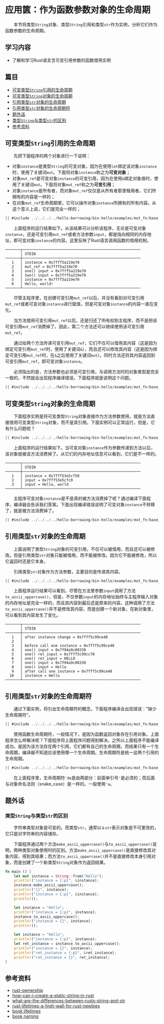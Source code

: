 # 应用篋：作为函数参数对象的生命周期

　　本节将类型`String`对象、类型`String`引用和类型`str`作为实例，分析它们作为函数参数的生命周期。

## 学习内容
- 了解和学习Rust语言含可变引用参数的函数借用实例

## 篇目

- [可变类型`String`引用的生命周期](#可变类型string引用的生命周期)　　
- [可变类型`String`对象的生命周期](#可变类型string对象的生命周期)
- [引用类型`str`对象的生命周期](#引用类型str对象的生命周期)
- [引用类型`str`对象的生命周期符](#引用类型str对象的生命周期符)
- [题外话](#题外话)
- [类型`String`与类型`str`的区别](#类型string与类型str的区别)
- [参考资料](#参考资料)


## 可变类型`String`引用的生命周期

　　先把下面程序的两个对象进行一下说明：

- 对象`instance`是类型`String`的可变对象，因为在使用`let`绑定该对象`instance`时，使用了关键词`mut`。下面将对象`instance`称之为**可变对象**；
- 对象`mut_ref`是可变对象`instance`的可变引用，因为在使用`&`绑定对象值时，使用了关键词`mut`。下面将对象`mut_ref`称之为**可变引用**；
- 对象`instance`是所有者，而对象`mut_ref`仅仅是从所有者那里租用者，它们所拥有的内容是一样的；
- 在对象`mut_ref`生命周期里，它可以操作对象`instance`所拥有的所有内容。从这个意义上说，它们是完全一样的；

```rust
{{ #include ../../../../hello-borrowing/bin-hello/examples/mut_fn/base_string.rs:feature-ok }}
```

　　上面程序的运行结果如下。从该结果可以分析该程序，无论是可变对象`instance`，还是可变引用`mut_ref`或者方法参数`input`，都是指向相同的内存地址，即可变对象`instance`的内容。这里反映了Rust语言调用函数的借用机制。

```
───────┬──────────────────────────────────────────────────────
       │ STDIN
───────┼──────────────────────────────────────────────────────
   1   │ instance = 0x7fff5a219e70
   2   │ mut_ref = 0x7fff5a219e70
   3   │ one() input = 0x7fff5a219e70
   4   │ two() input = 0x7fff5a219e70
   5   │ instance = 0x7fff5a219e70
   6   │ Hello, world!
───────┴──────────────────────────────────────────────────────
```

　　尽管主程序里，在创建可变引用`mut_ref`以后，并没有看到对可变引用`mut_ref`或者可变对象`instance`进行赋值，但是可变对象`instance`的内容一直在变化。

　　当方法借用可变引用`mut_ref`以后，还是归还了所有权到主程序，而不是把该可变引用`mut_ref`消费掉了。因此，第二个方法还可以继续使用该可变引用`mut_ref`。

　　通过给两个方法传递可变引用`mut_ref`，它们不仅可以借用其内容（这是因为绑定可变引用`mut_ref`时，使用了关键词`&`），而且还可以修改其内容（这是因为绑定可变引用`mut_ref`时，在`&`之后使用了关键词`mut`）。同时方法还将其内容返回到可变引用`mut_ref`，即可变对象`instance`。

　　必须指出的是，方法参数也必须是可变引用，与调用方法时的对象类型是完全一致的，不然就会出现程序编译错误。下面程序就是说明这个问题。

```rust
{{ #include ../../../../hello-borrowing/bin-hello/examples/mut_fn/base_string.rs:feature-error_02 }}
```

## 可变类型`String`对象的生命周期

　　下面程序实例是将可变类型`String`对象直接作为方法参数使用，就是方法直接借用可变类型`String`对象，而不是其引用。下面实例可以正常运行，但是，它有什么问题呢？

```rust
{{ #include ../../../../hello-borrowing/bin-hello/examples/mut_fn/base_string.rs:feature-okay }}
```

　　上面程序的运行结果如下。当可变对象`instance`作为参数传递到方法以后，该对象就被该方法消费掉了。从它们的内存地址信息可以看到，它们是不一样的。

```
───────┬──────────────────────────────────────────────────────
       │ STDIN
───────┼──────────────────────────────────────────────────────
   1   │ instance = 0x7fff53e5cf50
   2   │ input = 0x7fff53e5cfc0
   3   │ input = Hello, world
───────┴──────────────────────────────────────────────────────
```

　　主程序可变对象`instance`是不是真的被方法消费掉了呢？通过编译下面程序，编译器会告诉我们答案。下面出现编译错误说明了可变对象`instance`不转移了，就是被方法消费掉了。

```rust
{{ #include ../../../../hello-borrowing/bin-hello/examples/mut_fn/base_string.rs:feature-error_01 }}
```

## 引用类型`str`对象的生命周期

　　上面说明了类型`String`对象的可变引用，不仅可以被借用，而且还可以被修改。但是引用类型`str`对象只能被借用，而不能被修改。因为它不能被修改，所以它返回时还是它本身。

　　引用类型`str`对象作为方法参数，主要目的是传递其内容。

```rust
{{ #include ../../../../hello-borrowing/bin-hello/examples/mut_fn/base_str.rs:feature-okey }}
```

　　上面程序运行结果可以看到，尽管在方法里参数`input`调用了方法`to_ascii_uppercase()`，但是，不仅参数`input`的内存地址始终与主程序输入对象的内存地址是完全一样的，而且其内容到最后还是原来的内容。这种调用了方法`to_ascii_uppercase()`并不是修改其内容，而是创建一个新对象，在新对象里，可以看到其内容发生了变化。

```
───────┬──────────────────────────────────────────────────────
       │ STDIN
───────┼──────────────────────────────────────────────────────
   1   │ after instance change = 0x7fff5c99ce48
   2   │ 
   3   │ before call one instance = 0x7fff5c99ce48
   4   │ one() input = 0x7f94a9c00330
   5   │ one() ret_input = 0x7fff5c99cc70
   6   │ one() ret_input = HELLO
   7   │ one() input = 0x7f94a9c00330
   8   │ one() input = Hello
   9   │ after call one instance = 0x7fff5c99ce48
  10   │ instance = Hello
───────┴──────────────────────────────────────────────────────
```

## 引用类型`str`对象的生命周期符

　　通过下面实例，将引出生命周期符的概念。下面程序编译会出现错误："缺少生命周期符"。

```rust
{{ #include ../../../../hello-borrowing/bin-hello/examples/mut_fn/base_str.rs:feature-error_07 }}
```

　　使用函数生命周期符，一般情况下，是因为函数返回对象存在引用对象。上面程序怎么样解决呢？下面程序将上面程序问题得到解决。之所以上面程序不能编译成功，是因为该方法存在两个引用，它们都有自己的生命周期，而结果只有一个生命周期，编译器不知道应该使用哪一个生命周期。生命周期符是统一这两个引用的生命周期。

```rust
{{ #include ../../../../hello-borrowing/bin-hello/examples/mut_fn/base_str.rs:feature-ok }}
```

　　在上面程序里，生命周期符`'de`是由两部分：前面单引号`'`是必须的；而后面与对象命名法则（snake_case）是一样的。一般使用`'a`。

## 题外话

### 类型`String`与类型`str`的区别

　　字符串类型对象是可变的。而类型`str`，通常以`＆str`表示对象是不可更改的，它只是对字符串的内容储存。

　　下面程序通过两个方法`make_ascii_uppercase()`与`to_ascii_uppercase()`说明，两种类型对象使用时的区别。方法`make_ascii_uppercase()`是直接修改其对象内容，得到其结果；而方法`to_ascii_uppercase()`并不是直接修改本身引用对象，而是创建了一个新类型`String`对象作为返回结果。

```rust
fn main () {
    let mut instance = String::from("Hello");
    println!("instance = {:p}", &instance);
    instance.make_ascii_uppercase();
    println!("{}", instance);
    println!("instance = {:p}", &instance);
    println!();

    let instance = "Hello";
    println!("instance = {:p}", instance);
    instance.to_ascii_uppercase();
    println!("instance = {}", instance);
    println!();

    let instance = "Hello";
    println!("instance = {:p}", instance);
    let ret_instance = instance.to_ascii_uppercase();
    println!("instance = {}", instance);
    println!("ret_instance = {:p}", &ret_instance);
    println!("ret_instance = {}", ret_instance);
}
```



## 参考资料
- [rust-ownership](https://hellocode.dev/rust-ownership)
- [how-can-i-create-a-static-string-in-rust](https://stackoverflow.com/questions/55977067/how-can-i-create-a-static-string-in-rust)
- [what-are-the-differences-between-rusts-string-and-str](https://stackoverflow.com/questions/24158114/what-are-the-differences-between-rusts-string-and-str)
- [rust-lifetimes-a-high-wall-for-rust-newbies](https://dev.to/takaakifuruse/rust-lifetimes-a-high-wall-for-rust-newbies-3ap)
- [book lifetimes](https://doc.rust-lang.org/1.9.0/book/lifetimes.html)
- [book naming](https://doc.rust-lang.org/1.0.0/style/style/naming/README.html)

